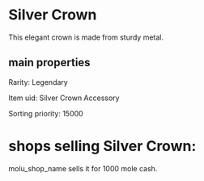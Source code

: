# Silver Crown

This elegant crown is made from sturdy metal.

## main properties

Rarity: Legendary

Item uid: Silver Crown Accessory

Sorting priority: 15000

# shops selling Silver Crown:

molu_shop_name sells it for 1000 mole cash.